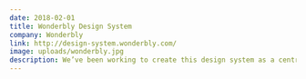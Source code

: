 ```yaml
---
date: 2018-02-01
title: Wonderbly Design System
company: Wonderbly
link: http://design-system.wonderbly.com/
image: uploads/wonderbly.jpg
description: We’ve been working to create this design system as a centralised hub for showcasing our design rules, principles, and frontend components.
---
```

